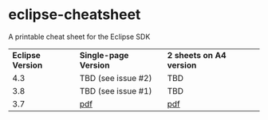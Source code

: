 eclipse-cheatsheet
==================

A printable cheat sheet for the Eclipse SDK

<table>
  <tr>
    <td><b>Eclipse Version</b></td>
    <td><b>Single-page Version</b></td>
    <td><b>2 sheets on A4 version</b></td>
  </tr>
  <tr>
    <td>4.3</td>
    <td>TBD (see issue #2)</td>
    <td>TBD</td>
  </tr>
  <tr>
    <td>3.8</td>
    <td>TBD (see issue #1)</td>
    <td>TBD</td>
  </tr>
  <tr>
    <td>3.7</td>
    <td><a href="https://github.com/pellaton/eclipse-cheatsheet/blob/master/eclipse3.7/eclipse-shortcuts-3.7.0.pdf">pdf</a></td>
    <td><a href="https://github.com/pellaton/eclipse-cheatsheet/blob/master/eclipse3.7/eclipse-shortcuts-3.7.0-a5-on-a4-printable.pdf">pdf</a></td>
  </tr>
</table>


